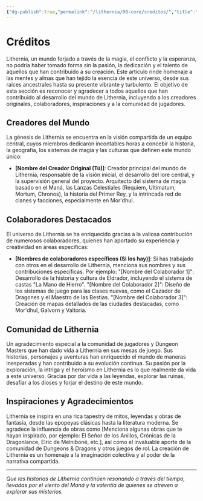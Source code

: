 ```yaml
---
{"dg-publish":true,"permalink":"/lithernia/00-core/creditos/","title":"Créditos","tags":["lithernia","meta"]}
---
```


# Créditos

Lithernia, un mundo forjado a través de la magia, el conflicto y la esperanza, no podría haber tomado forma sin la pasión, la dedicación y el talento de aquellos que han contribuido a su creación. Este artículo rinde homenaje a las mentes y almas que han tejido la esencia de este universo, desde sus raíces ancestrales hasta su presente vibrante y turbulento.  El objetivo de esta sección es reconocer y agradecer a todos aquellos que han contribuido al desarrollo del mundo de Lithernia, incluyendo a los creadores originales, colaboradores, inspiraciones y a la comunidad de jugadores.

## Creadores del Mundo

La génesis de Lithernia se encuentra en la visión compartida de un equipo central, cuyos miembros dedicaron incontables horas a concebir la historia, la geografía, los sistemas de magia y las culturas que definen este mundo único:

* **[Nombre del Creador Original (Tú)]**: Creador principal del mundo de Lithernia, responsable de la visión inicial, el desarrollo del lore central, y la supervisión general del proyecto.  Arquitecto del sistema de magia basado en el Maná, las Lanzas Celestiales (Requiem, Ultimatum, Mortum, Chronos), la historia del Primer Rey, y la intrincada red de clanes y facciones, especialmente en Mor'dhul.

## Colaboradores Destacados

El universo de Lithernia se ha enriquecido gracias a la valiosa contribución de numerosos colaboradores, quienes han aportado su experiencia y creatividad en áreas específicas:

* **[Nombres de colaboradores específicos (Si los hay)]**:  Si has trabajado con otros en el desarrollo de Lithernia, menciona sus nombres y sus contribuciones específicas. Por ejemplo: "[Nombre del Colaborador 1]": Desarrollo de la historia y cultura de Eldrador, incluyendo el sistema de castas "La Mano de Hierro". "[Nombre del Colaborador 2]": Diseño de los sistemas de juego para las clases nuevas, como el Cazador de Dragones y el Maestro de las Bestias. "[Nombre del Colaborador 3]": Creación de mapas detallados de las ciudades destacadas, como Mor'dhul, Galvorn y Valtoria.

## Comunidad de Lithernia

Un agradecimiento especial a la comunidad de jugadores y Dungeon Masters que han dado vida a Lithernia en sus mesas de juego. Sus historias, personajes y aventuras han enriquecido el mundo de maneras inesperadas y han contribuido a su evolución continua.  Su pasión por la exploración, la intriga y el heroísmo en Lithernia es lo que realmente da vida a este universo.  Gracias por dar vida a las leyendas, explorar las ruinas, desafiar a los dioses y forjar el destino de este mundo.

## Inspiraciones y Agradecimientos

Lithernia se inspira en una rica tapestry de mitos, leyendas y obras de fantasía, desde las epopeyas clásicas hasta la literatura moderna.  Se agradece la influencia de obras como [Menciona algunas obras que te hayan inspirado, por ejemplo: El Señor de los Anillos, Crónicas de la Dragonlance, Elric de Melniboné, etc.], así como el invaluable aporte de la comunidad de Dungeons & Dragons y otros juegos de rol.  La creación de Lithernia es un homenaje a la imaginación colectiva y al poder de la narrativa compartida.

---

*Que las historias de Lithernia continúen resonando a través del tiempo, llevadas por el viento del Maná y la valentía de quienes se atreven a explorar sus misterios.*